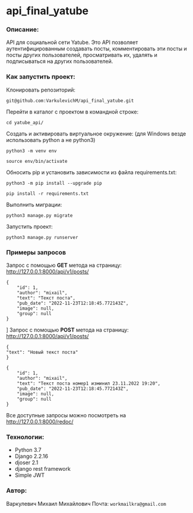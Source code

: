 # api_final_yatube

### Описание: 
API для социальной сети Yatube. Это API позволяет аутентифицированным создавать посты, 
комментировать эти посты и посты других пользователей, просматривать их, удалять и подписываться на других пользователей.

### Как запустить проект:
Клонировать репозиторий:
```
git@github.com:VarkulevichM/api_final_yatube.git
```
Перейти в каталог с проектом в командной строке:
```
cd yatube_api/
```
Cоздать и активировать виртуальное окружение:
(для Windows везде использовать python а не python3)
```
python3 -m venv env 
```
```
source env/bin/activate
```
Обносить pip и установить зависимости из файла requirements.txt:
```
python3 -m pip install --upgrade pip 
```
```
pip install -r requirements.txt
```
Выполнить миграции:
```
python3 manage.py migrate
```
Запустить проект:
```
python3 manage.py runserver
```

### Примеры запросов
Запрос с помощью **GET** метода на страницу: http://127.0.0.1:8000/api/v1/posts/

    {
        "id": 1,
        "author": "mixail",
        "text": "Текст поста",
        "pub_date": "2022-11-23T12:18:45.772143Z",
        "image": null,
        "group": null
    }
]
Запрос с помощью **POST** метода на страницу: http://127.0.0.1:8000/api/v1/posts/
    
    {
    "text": "Новый текст поста"
    }
    
    {
        "id": 1,
        "author": "mixail",
        "text": "Текст поста номер1 изминил 23.11.2022 19:20",
        "pub_date": "2022-11-23T12:18:45.772143Z",
        "image": null,
        "group": null
    }
    
Все доступные запросы можно посмотреть на http://127.0.0.1:8000/redoc/
### Технологии:
- Python 3.7
- Django 2.2.16
- djoser 2.1
- django rest framework
- Simple JWT

### Автор:
Варкулевич Михаил Михайлович
Почта: ``workmailkra@gmail.com``
